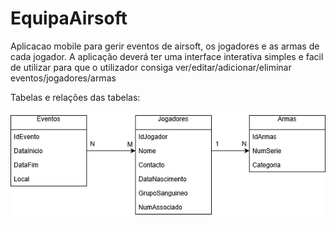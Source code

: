 # EquipaAirsoft
Aplicacao mobile para gerir eventos de airsoft, os jogadores e as armas de cada jogador.
A aplicação deverá ter uma interface interativa simples e facil de utilizar para que o utilizador consiga ver/editar/adicionar/eliminar eventos/jogadores/armas

Tabelas e relações das tabelas:

![alt text](https://github.com/leonelr9/EquipaAirsoft/blob/master/imagem/tabela2.png)
